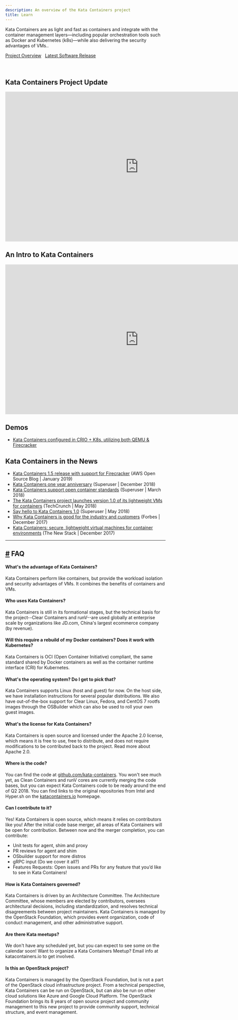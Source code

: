 ```yaml
---
description: An overview of the Kata Containers project
title: Learn
---
```

<p>Kata Containers are as light and fast as containers and integrate with the container management layers—including popular orchestration tools such as Docker and Kubernetes (k8s)—while also delivering the security advantages of VMs..</p>
<div class="columns">
  <div class="column"><a href="/collateral/kata-containers-1pager.pdf" class="button is-primary is-rounded">Project Overview</a>&nbsp;&nbsp;&nbsp;<a href="https://github.com/kata-containers/runtime/releases" class="button is-primary is-rounded">Latest Software Release</a><br/><br/>  
  </div>
</div>

<div class="columns">
  <div class="column">
   <image-modal imgurl="../images/katacontainers_architecture_diagram.jpg" />
  </div>
  <div class="column">
   <image-modal imgurl="../images/katacontainers_traditionalvskata_diagram.jpg" />
  </div>
</div>

<br>

## Kata Containers Project Update

<div class="video-wrapper">
  <iframe width="835 px" height="469.687 px" src="https://www.youtube.com/embed/FZr1v08Oyic" frameborder="0" allow="accelerometer; autoplay; encrypted-media; gyroscope; picture-in-picture" allowfullscreen></iframe>
</div>

## An Intro to Kata Containers

<div class="video-wrapper">
  <iframe width="835 px" height="469.687 px" src="https://www.youtube.com/embed/4gmLXyMeYWI" frameborder="0" allow="accelerometer; autoplay; encrypted-media; gyroscope; picture-in-picture" allowfullscreen></iframe>
</div>

## Demos

* [Kata Containers configured in CRIO + K8s, utilizing both QEMU & Firecracker](https://asciinema.org/a/219790)

## Kata Containers in the News

* [Kata Containers 1.5 release with support for Firecracker](https://aws.amazon.com/blogs/opensource/kata-containers-1-5-firecracker-support/) (AWS Open Source Blog | January 2019)
* [Kata Containers one year anniversary](https://superuser.openstack.org/articles/kata-one-year-anniversary/) (Superuser | December 2018)
* [Kata Containers support open container standards](https://superuser.openstack.org/articles/openstack-foundation-joins-open-container-initiative-kata/) (Superuser | March 2018)
* [The Kata Containers project launches version 1.0 of its lightweight VMs for containers](https://techcrunch.com/2018/05/22/the-kata-containers-project-hits-1-0/) (TechCrunch | May 2018)
* [Say hello to Kata Containers 1.0](https://superuser.openstack.org/articles/kata-containers-1-0/) (Superuser | May 2018)
* [Why Kata Containers is good for the industry and customers](https://www.forbes.com/sites/janakirammsv/2017/12/11/why-kata-containers-is-good-for-the-industry-and-customers/#509177e7449e) (Forbes | December 2017)
* [Kata Containers: secure, lightweight virtual machines for container environments](https://thenewstack.io/kata-containers-secure-lightweight-virtual-machines-container-environments/) (The New Stack | December 2017)

- - -

<h2 id="faq" class="h2_primary_dark"><a href="#faq" aria-hidden="true" class="header-anchor">#</a> FAQ</h2>

#### What's the advantage of Kata Containers?

Kata Containers perform like containers, but provide the workload isolation and security advantages of VMs. It combines the benefits of containers and VMs.

#### Who uses Kata Containers?

Kata Containers is still in its formational stages, but the technical basis for the project--Clear Containers and runV--are used globally at enterprise scale by organizations like JD.com, China's largest ecommerce company (by revenue).

#### Will this require a rebuild of my Docker containers? Does it work with Kubernetes?

Kata Containers is OCI (Open Container Initiative) compliant, the same standard shared by Docker containers as well as the container runtime interface (CRI) for Kubernetes.

#### What's the operating system? Do I get to pick that?

Kata Containers supports Linux (host and guest) for now. On the host side, we have installation instructions for several popular distributions. We also have out-of-the-box support for Clear Linux, Fedora, and CentOS 7 rootfs images through the OSBuilder which can also be used to roll your own guest images.

#### What's the license for Kata Containers?

Kata Containers is open source and licensed under the Apache 2.0 license, which means it is free to use, free to distribute, and does not require modifications to be contributed back to the project. Read more about Apache 2.0.

#### Where is the code?

You can find the code at [github.com/kata-containers](https://github.com/kata-containers). You won't see much yet, as Clean Containers and runV cores are currently merging the code bases, but you can expect Kata Containers code to be ready around the end of Q2 2018. You can find links to the original repositories from Intel and Hyper.sh on the [katacontainers.io](https://katacontainers.io) homepage.

#### Can I contribute to it?

Yes! Kata Containers is open source, which means it relies on contributors like you! After the initial code base merger, all areas of Kata Containers will be open for contribution. Between now and the merger completion, you can contribute:

* Unit tests for agent, shim and proxy
* PR reviews for agent and shim
* OSbuilder support for more distros
* gRPC input (Do we cover it all?)
* Features Requests: Open issues and PRs for any feature that you’d like to see in Kata Containers!

#### How is Kata Containers governed?

Kata Containers is driven by an Architecture Committee. The Architecture Committee, whose members are elected by contributors, oversees architectural decisions, including standardization, and resolves technical disagreements between project maintainers. Kata Containers is managed by the OpenStack Foundation, which provides event organization, code of conduct management, and other administrative support.

#### Are there Kata meetups?

We don't have any scheduled yet, but you can expect to see some on the calendar soon! Want to organize a Kata Containers Meetup? Email info at katacontainers.io to get involved.

#### Is this an OpenStack project?

Kata Containers is managed by the OpenStack Foundation, but is not a part of the OpenStack cloud infrastructure project. From a technical perspective, Kata Containers can be run on OpenStack, but can also be run on other cloud solutions like Azure and Google Cloud Platform. The OpenStack Foundation brings its 8 years of open source project and community management to this new project to provide community support, technical structure, and event management.
